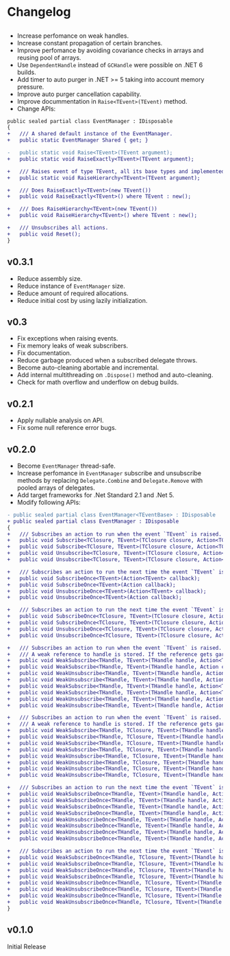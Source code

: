 # Changelog

##

- Increase perfomance on weak handles.
- Increase constant propagation of certain branches.
- Improve perfomance by avoiding covariance checks in arrays and reusing pool of arrays.
- Use `DependentHandle` instead of `GCHandle` were possible on .NET 6 builds.
- Add timer to auto purger in .NET >= 5 taking into account memory pressure.
- Improve auto purger cancellation capability.
- Improve docummentation in `Raise<TEvent>(TEvent)` method.
- Change APIs:
```diff
public sealed partial class EventManager : IDisposable
{
+   /// A shared default instance of the EventManager.
+   public static EventManager Shared { get; }

-   public static void Raise<TEvent>(TEvent argument);
+   public static void RaiseExactly<TEvent>(TEvent argument);

+   /// Raises event of type TEvent, all its base types and implemented interfaces.
+   public static void RaiseHierarchy<TEvent>(TEvent argument);

+   /// Does RaiseExactly<TEvent>(new TEvent())
+   public void RaiseExactly<TEvent>() where TEvent : new();

+   /// Does RaiseHierarchy<TEvent>(new TEvent())
+   public void RaiseHierarchy<TEvent>() where TEvent : new();

+   /// Unsubscribes all actions.
+   public void Reset();
}
```

## v0.3.1

- Reduce assembly size.
- Reduce instance of `EventManager` size.
- Reduce amount of required allocations.
- Reduce initial cost by using lazily initialization.

## v0.3

- Fix exceptions when raising events.
- Fix memory leaks of weak subscribers.
- Fix documentation.
- Reduce garbage produced when a subscribed delegate throws.
- Become auto-cleaning abortable and incremental.
- Add internal multithreading on `.Dispose()` method and auto-cleaning.
- Check for math overflow and underflow on debug builds.

## v0.2.1

- Apply nullable analysis on API.
- Fix some null reference error bugs.

## v0.2.0

- Become `EventManager` thread-safe.
- Increase perfomance in `EventManager` subscribe and unsubscribe methods by replacing `Delegate.Combine` and `Delegate.Remove` with pooled arrays of delegates.
- Add target frameworks for .Net Standard 2.1 and .Net 5.
- Modify following APIs:
```diff
- public sealed partial class EventManager<TEventBase> : IDisposable
+ public sealed partial class EventManager : IDisposable
{
+   /// Subscribes an action to run when the event `TEvent` is raised. The `closure` is passed as a parameter to `callback`.
+   public void Subscribe<TClosure, TEvent>(TClosure closure, Action<TClosure, TEvent> callback);
+   public void Subscribe<TClosure, TEvent>(TClosure closure, Action<TClosure> callback);
+   public void Unsubscribe<TClosure, TEvent>(TClosure closure, Action<TClosure, TEvent> callback);
+   public void Unsubscribe<TClosure, TEvent>(TClosure closure, Action<TClosure> callback);

+   /// Subscribes an action to run the next time the event `TEvent` is raised.
+   public void SubscribeOnce<TEvent>(Action<TEvent> callback);
+   public void SubscribeOnce<TEvent>(Action callback);
+   public void UnsubscribeOnce<TEvent>(Action<TEvent> callback);
+   public void UnsubscribeOnce<TEvent>(Action callback);

+   /// Subscribes an action to run the next time the event `TEvent` is raised. The `closure` is passed as a parameter to `callback`.
+   public void SubscribeOnce<TClosure, TEvent>(TClosure closure, Action<TClosure, TEvent> callback);
+   public void SubscribeOnce<TClosure, TEvent>(TClosure closure, Action<TClosure> callback);
+   public void UnsubscribeOnce<TClosure, TEvent>(TClosure closure, Action<TClosure, TEvent> callback);
+   public void UnsubscribeOnce<TClosure, TEvent>(TClosure closure, Action<TClosure> callback);

+   /// Subscribes an action to run when the event `TEvent` is raised.
+   /// A weak reference to handle is stored. If the reference gets garbage collected, the listener is automatically removed.
+   public void WeakSubscribe<THandle, TEvent>(THandle handle, Action<TEvent> callback, bool trackResurrection);
+   public void WeakSubscribe<THandle, TEvent>(THandle handle, Action callback, bool trackResurrection);
+   public void WeakUnsubscribe<THandle, TEvent>(THandle handle, Action<TEvent> callback, bool trackResurrection);
+   public void WeakUnsubscribe<THandle, TEvent>(THandle handle, Action callback, bool trackResurrection);
+   public void WeakSubscribe<THandle, TEvent>(THandle handle, Action<THandle, TEvent> callback, bool trackResurrection);
+   public void WeakSubscribe<THandle, TEvent>(THandle handle, Action<THandle> callback, bool trackResurrection);
+   public void WeakUnsubscribe<THandle, TEvent>(THandle handle, Action<THandle, TEvent> callback, bool trackResurrection);
+   public void WeakUnsubscribe<THandle, TEvent>(THandle handle, Action<THandle> callback, bool trackResurrection);

+   /// Subscribes an action to run when the event `TEvent` is raised. The `closure` is passed as a parameter to `callback`.
+   /// A weak reference to handle is stored. If the reference gets garbage collected, the listener is automatically removed.
+   public void WeakSubscribe<THandle, TClosure, TEvent>(THandle handle, TClosure closure, Action<TClosure, TEvent> callback, bool trackResurrection);
+   public void WeakSubscribe<THandle, TClosure, TEvent>(THandle handle, TClosure closure, Action<TClosure> callback, bool trackResurrection);
+   public void WeakSubscribe<THandle, TClosure, TEvent>(THandle handle, TClosure closure, Action<THandle, TClosure, TEvent> callback, bool trackResurrection);
+   public void WeakSubscribe<THandle, TClosure, TEvent>(THandle handle, TClosure closure, Action<THandle, TClosure> callback, bool trackResurrection);    
+   public void WeakUnsubscribe<THandle, TClosure, TEvent>(THandle handle, TClosure closure, Action<TClosure, TEvent> callback, bool trackResurrection);
+   public void WeakUnsubscribe<THandle, TClosure, TEvent>(THandle handle, TClosure closure, Action<TClosure> callback, bool trackResurrection);
+   public void WeakUnsubscribe<THandle, TClosure, TEvent>(THandle handle, TClosure closure, Action<THandle, TClosure, TEvent> callback, bool trackResurrection);
+   public void WeakUnsubscribe<THandle, TClosure, TEvent>(THandle handle, TClosure closure, Action<THandle, TClosure> callback, bool trackResurrection);

+   /// Subscribes an action to run the next time the event `TEvent` is raised.
+   public void WeakSubscribeOnce<THandle, TEvent>(THandle handle, Action<TEvent> callback, bool trackResurrection);
+   public void WeakSubscribeOnce<THandle, TEvent>(THandle handle, Action callback, bool trackResurrection);
+   public void WeakSubscribeOnce<THandle, TEvent>(THandle handle, Action<THandle, TEvent> callback, bool trackResurrection);
+   public void WeakSubscribeOnce<THandle, TEvent>(THandle handle, Action<THandle> callback, bool trackResurrection);
+   public void WeakUnsubscribeOnce<THandle, TEvent>(THandle handle, Action<TEvent> callback, bool trackResurrection);
+   public void WeakUnsubscribeOnce<THandle, TEvent>(THandle handle, Action callback, bool trackResurrection);
+   public void WeakUnsubscribeOnce<THandle, TEvent>(THandle handle, Action<THandle, TEvent> callback, bool trackResurrection);
+   public void WeakUnsubscribeOnce<THandle, TEvent>(THandle handle, Action<THandle> callback, bool trackResurrection);

+   /// Subscribes an action to run the next time the event `TEvent` is raised. The `closure` is passed as a parameter to `callback`.
+   public void WeakSubscribeOnce<THandle, TClosure, TEvent>(THandle handle, TClosure closure, Action<TClosure, TEvent> callback, bool trackResurrection);
+   public void WeakSubscribeOnce<THandle, TClosure, TEvent>(THandle handle, TClosure closure, Action<TClosure> callback, bool trackResurrection);
+   public void WeakSubscribeOnce<THandle, TClosure, TEvent>(THandle handle, TClosure closure, Action<THandle, TClosure, TEvent> callback, bool trackResurrection);
+   public void WeakSubscribeOnce<THandle, TClosure, TEvent>(THandle handle, TClosure closure, Action<THandle, TClosure> callback, bool trackResurrection);
+   public void WeakUnsubscribeOnce<THandle, TClosure, TEvent>(THandle handle, TClosure closure, Action<TClosure, TEvent> callback, bool trackResurrection);
+   public void WeakUnsubscribeOnce<THandle, TClosure, TEvent>(THandle handle, TClosure closure, Action<TClosure> callback, bool trackResurrection);
+   public void WeakUnsubscribeOnce<THandle, TClosure, TEvent>(THandle handle, TClosure closure, Action<THandle, TClosure, TEvent> callback, bool trackResurrection);
+   public void WeakUnsubscribeOnce<THandle, TClosure, TEvent>(THandle handle, TClosure closure, Action<THandle, TClosure> callback, bool trackResurrection);
}
```

## v0.1.0

Initial Release
